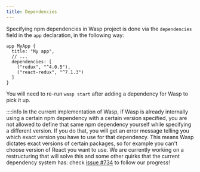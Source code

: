 ```yaml
---
title: Dependencies
---
```


Specifying npm dependencies in Wasp project is done via the `dependencies` field in the `app` declaration, in the following way:

```wasp
app MyApp {
  title: "My app",
  // ...
  dependencies: [
    ("redux", "^4.0.5"),
    ("react-redux", "^7.1.3")
  ]
}
```

You will need to re-run `wasp start` after adding a dependency for Wasp to pick it up.

::::info
In the current implementation of Wasp, if Wasp is already internally using a certain npm dependency with a certain version specified, you are not allowed to define that same npm dependency yourself while specifying a different version.
If you do that, you will get an error message telling you which exact version you have to use for that dependency.
This means Wasp dictates exact versions of certain packages, so for example you can't choose version of React you want to use.
We are currently working on a restructuring that will solve this and some other quirks that the current dependency system has: check [issue #734](https://github.com/wasp-lang/wasp/issues/734) to follow our progress!
